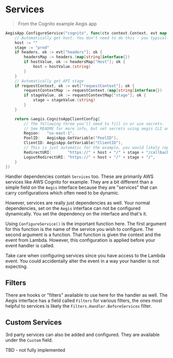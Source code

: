 # Services

> From the Cognito example Aegis app

```go
AegisApp.ConfigureService("cognito", func(ctx context.Context, evt map[string]interface{}) interface{} {
    // Automatically get host. You don't need to do this - you typically would have a known domain name to use.
    host := ""
    stage := "prod"
    if headers, ok := evt["headers"]; ok {
        headersMap := headers.(map[string]interface{})
        if hostValue, ok := headersMap["Host"]; ok {
            host = hostValue.(string)
        }
    }
    // Automatically get API stage
    if requestContext, ok := evt["requestContext"]; ok {
        requestContextMap := requestContext.(map[string]interface{})
        if stageValue, ok := requestContextMap["stage"]; ok {
            stage = stageValue.(string)
        }
    }

    return &aegis.CognitoAppClientConfig{
        // The following three you'll need to fill in or use secrets.
        // See README for more info, but set secrets using aegis CLI and update aegis.yaml as needed.
        Region:   "us-east-1",
        PoolID:   AegisApp.GetVariable("PoolID"),
        ClientID: AegisApp.GetVariable("ClientID"),
        // This is just automatic for the example, you would likely replace this too
        RedirectURI:       "https://" + host + "/" + stage + "/callback",
        LogoutRedirectURI: "https://" + host + "/" + stage + "/",
    }
})
```

Handler dependencies contain `Services` too. These are primarily AWS services like AWS Cognito for example.
They are a bit different than a simple field on the `Aegis` interface because they are "services" that can
carry configurations which often need to be dynamic.

However, services are really just dependencies as well. Your normal dependencies, set on the `Aegis`
interface can not be configured dynamically. You set the dependency on the interface and that's it.

Using `ConfigureService()` is the important function here. The first argument for this function is the name
of the service you wish to configure. The second argument is a function. That function is given the context
and the event from Lambda. However, this configuration is applied before your event handler is called.

<aside class="note-warning">
<i class="fas fa-exclamation-triangle"></i> Take care when configuring services since you have access to the Lambda event. You could accidentally
alter the event in a way your handler is not expecting.
</aside>

## Filters

There are hooks or "filters" available to use here for the handler as well. The Aegis interface has
a field called `Filters` for various filters, the ones most helpful to services is likely the
<span class="nowrap">`Filters.Handler.BeforeServices`</span> filter.

## Custom Services
3rd party services can also be added and configured. They are available under the `Custom` field.

TBD - not fully implemented